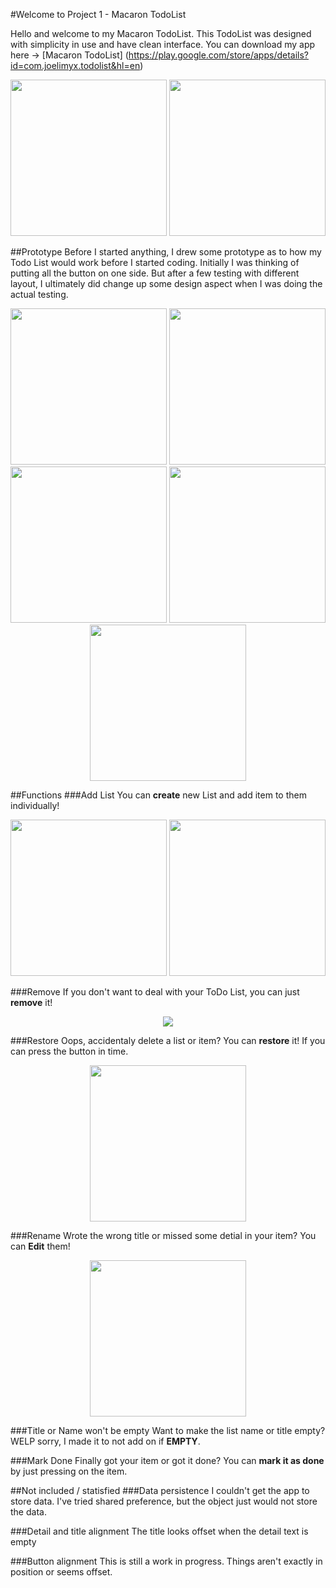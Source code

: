 #Welcome to Project 1 - Macaron TodoList

Hello and welcome to my Macaron TodoList. This TodoList was designed with simplicity in use and have clean interface.
You can download my app here -> [Macaron TodoList] (https://play.google.com/store/apps/details?id=com.joelimyx.todolist&hl=en)
<p align="center">
<img src= "screenshots/Screenshot_20161021-115924.png" width=250>
<img src = "screenshots/Screenshot_20161020-222315.png" width=250>
</p>


##Prototype 
Before I started anything, I drew some prototype as to how my Todo List would work before I started coding. Initially I was thinking of putting all the button on one side. But after a few testing with different layout, I ultimately  did change up some design aspect when I was doing the actual testing. 

<p align="center">
  <img src="prototype/IMG_20161019_223505.jpg" width=250>
  <img src="prototype/IMG_20161019_223527.jpg" width=250>
  <img src="prototype/IMG_20161019_223601.jpg" width=250>
  <img src="prototype/IMG_20161019_223618.jpg" width=250>
  <img src="prototype/IMG_20161019_223631.jpg" width=250>
</p>

##Functions
###Add List
You can **create** new List and add item to them individually!
<p align="center">
<img src="screenshots/Screenshot_20161020-223120.png" width=250>
<img src="screenshots/Screenshot_20161020-222320.png" width=250>
</p>

###Remove
If you don't want to deal with your ToDo List, you can just **remove** it!
<p align="center">
<img src="screenshots/Screenshot_20161021-120008.png" width 250>
</p>

###Restore
Oops, accidentaly delete a list or item? You can **restore** it! If you can press the button in time.
<p align="center">
<img src="screenshots/Screenshot_20161021-120018.png" width=250>
</p>

###Rename 
Wrote the wrong title or missed some detial in your item? You can **Edit** them!
<p align="center">
<img src="screenshots/Screenshot_20161020-222325.png" width=250>
</p>

###Title or Name won't be empty
Want to make the list name or title empty? WELP sorry, I made it to not add on if **EMPTY**.

###Mark Done
Finally got your item or got it done? You can **mark it as done** by just pressing on the item.

##Not included / statisfied
###Data persistence 
I couldn't get the app to store data. I've tried shared preference, but the object just would not store the data.

###Detail and title alignment 
The title looks offset when the detail text is empty

###Button alignment 
This is still a work in progress. Things aren't exactly in position or seems offset.
